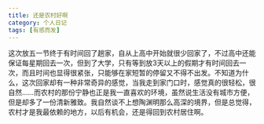 ```yaml
---
title: 还是农村好啊
category: 个人日记
tags: [有感而发]
---
```


这次放五一节终于有时间回了趟家，自从上高中开始就很少回家了，不过高中还能保证每星期回去一次，但到了大学，只有等到放3天以上的假期才有时间回去一次，而且时间也显得很紧张，只能够在家短暂的停留又不得不出发。不知道为什么，这次回家却有一种非常奇异的感觉，当我走到家门口时，感觉真的很轻松，很自然……而农村的那份宁静也正是我一直喜欢的环境，虽然说生活没有城市方便，但是却多了一份清新雅致。我自然谈不上想陶渊明那么高深的境界，但是总觉得，农村才是我最依赖的地方，以后有机会，还是得回到农村居住啊。
